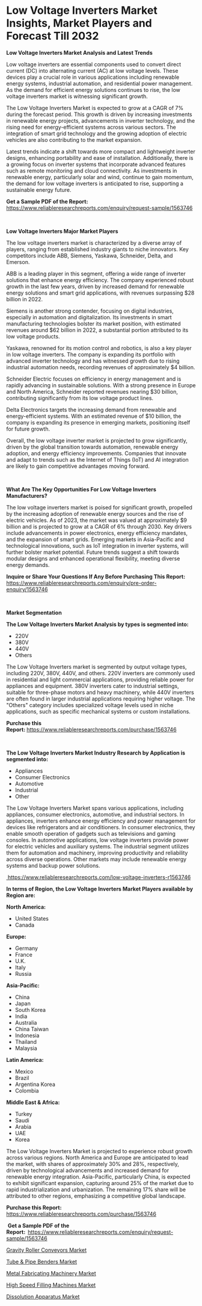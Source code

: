 <p><h1>Low Voltage Inverters Market Insights, Market Players and Forecast Till 2032</h1></p><p><strong>Low Voltage Inverters Market Analysis and Latest Trends</strong></p>
<p><p>Low voltage inverters are essential components used to convert direct current (DC) into alternating current (AC) at low voltage levels. These devices play a crucial role in various applications including renewable energy systems, industrial automation, and residential power management. As the demand for efficient energy solutions continues to rise, the low voltage inverters market is witnessing significant growth.</p><p>The Low Voltage Inverters Market is expected to grow at a CAGR of 7% during the forecast period. This growth is driven by increasing investments in renewable energy projects, advancements in inverter technology, and the rising need for energy-efficient systems across various sectors. The integration of smart grid technology and the growing adoption of electric vehicles are also contributing to the market expansion.</p><p>Latest trends indicate a shift towards more compact and lightweight inverter designs, enhancing portability and ease of installation. Additionally, there is a growing focus on inverter systems that incorporate advanced features such as remote monitoring and cloud connectivity. As investments in renewable energy, particularly solar and wind, continue to gain momentum, the demand for low voltage inverters is anticipated to rise, supporting a sustainable energy future.</p></p>
<p><strong>Get a Sample PDF of the Report:&nbsp;</strong> <a href="https://www.reliableresearchreports.com/enquiry/request-sample/1563746?utm_campaign=102&utm_medium=2&utm_source=Github&utm_content=ia&utm_term=22022025&utm_id=low-voltage-inverters">https://www.reliableresearchreports.com/enquiry/request-sample/1563746</a></p>
<p>&nbsp;</p>
<p><strong>Low Voltage Inverters Major Market Players</strong></p>
<p><p>The low voltage inverters market is characterized by a diverse array of players, ranging from established industry giants to niche innovators. Key competitors include ABB, Siemens, Yaskawa, Schneider, Delta, and Emerson. </p><p>ABB is a leading player in this segment, offering a wide range of inverter solutions that enhance energy efficiency. The company experienced robust growth in the last few years, driven by increased demand for renewable energy solutions and smart grid applications, with revenues surpassing $28 billion in 2022.</p><p>Siemens is another strong contender, focusing on digital industries, especially in automation and digitalization. Its investments in smart manufacturing technologies bolster its market position, with estimated revenues around $62 billion in 2022, a substantial portion attributed to its low voltage products.</p><p>Yaskawa, renowned for its motion control and robotics, is also a key player in low voltage inverters. The company is expanding its portfolio with advanced inverter technology and has witnessed growth due to rising industrial automation needs, recording revenues of approximately $4 billion.</p><p>Schneider Electric focuses on efficiency in energy management and is rapidly advancing in sustainable solutions. With a strong presence in Europe and North America, Schneider reported revenues nearing $30 billion, contributing significantly from its low voltage product lines.</p><p>Delta Electronics targets the increasing demand from renewable and energy-efficient systems. With an estimated revenue of $10 billion, the company is expanding its presence in emerging markets, positioning itself for future growth.</p><p>Overall, the low voltage inverter market is projected to grow significantly, driven by the global transition towards automation, renewable energy adoption, and energy efficiency improvements. Companies that innovate and adapt to trends such as the Internet of Things (IoT) and AI integration are likely to gain competitive advantages moving forward.</p></p>
<p>&nbsp;</p>
<p><strong>What Are The Key Opportunities For Low Voltage Inverters Manufacturers?</strong></p>
<p><p>The low voltage inverters market is poised for significant growth, propelled by the increasing adoption of renewable energy sources and the rise of electric vehicles. As of 2023, the market was valued at approximately $9 billion and is projected to grow at a CAGR of 6% through 2030. Key drivers include advancements in power electronics, energy efficiency mandates, and the expansion of smart grids. Emerging markets in Asia-Pacific and technological innovations, such as IoT integration in inverter systems, will further bolster market potential. Future trends suggest a shift towards modular designs and enhanced operational flexibility, meeting diverse energy demands.</p></p>
<p><strong>Inquire or Share Your Questions If Any Before Purchasing This Report:</strong> <a href="https://www.reliableresearchreports.com/enquiry/pre-order-enquiry/1563746?utm_campaign=102&utm_medium=2&utm_source=Github&utm_content=ia&utm_term=22022025&utm_id=low-voltage-inverters">https://www.reliableresearchreports.com/enquiry/pre-order-enquiry/1563746</a></p>
<p>&nbsp;</p>
<p><strong>Market Segmentation</strong></p>
<p><strong>The Low Voltage Inverters Market Analysis by types is segmented into:</strong></p>
<p><ul><li>220V</li><li>380V</li><li>440V</li><li>Others</li></ul></p>
<p><p>The Low Voltage Inverters market is segmented by output voltage types, including 220V, 380V, 440V, and others. 220V inverters are commonly used in residential and light commercial applications, providing reliable power for appliances and equipment. 380V inverters cater to industrial settings, suitable for three-phase motors and heavy machinery, while 440V inverters are often found in larger industrial applications requiring higher voltage. The "Others" category includes specialized voltage levels used in niche applications, such as specific mechanical systems or custom installations.</p></p>
<p><strong>Purchase this Report:&nbsp;</strong><a href="https://www.reliableresearchreports.com/purchase/1563746?utm_campaign=102&utm_medium=2&utm_source=Github&utm_content=ia&utm_term=22022025&utm_id=low-voltage-inverters">https://www.reliableresearchreports.com/purchase/1563746</a></p>
<p>&nbsp;</p>
<p><strong>The Low Voltage Inverters Market Industry Research by Application is segmented into:</strong></p>
<p><ul><li>Appliances</li><li>Consumer Electronics</li><li>Automotive</li><li>Industrial</li><li>Other</li></ul></p>
<p><p>The Low Voltage Inverters Market spans various applications, including appliances, consumer electronics, automotive, and industrial sectors. In appliances, inverters enhance energy efficiency and power management for devices like refrigerators and air conditioners. In consumer electronics, they enable smooth operation of gadgets such as televisions and gaming consoles. In automotive applications, low voltage inverters provide power for electric vehicles and auxiliary systems. The industrial segment utilizes them for automation and machinery, improving productivity and reliability across diverse operations. Other markets may include renewable energy systems and backup power solutions.</p></p>
<p><a href="https://www.reliableresearchreports.com/low-voltage-inverters-r1563746?utm_campaign=102&utm_medium=2&utm_source=Github&utm_content=ia&utm_term=22022025&utm_id=low-voltage-inverters">&nbsp;https://www.reliableresearchreports.com/low-voltage-inverters-r1563746</a></p>
<p><strong>In terms of Region, the Low Voltage Inverters Market Players available by Region are:</strong></p>
<p>
    <p> <strong> North America: </strong>
        <ul>
            <li>United States</li>
            <li>Canada</li>
        </ul>
        </p> 
    <p> <strong> Europe: </strong>
        <ul>
            <li>Germany</li>
            <li>France</li>
            <li>U.K.</li>
            <li>Italy</li>
            <li>Russia</li>
        </ul>
        </p> 
    <p> <strong> Asia-Pacific: </strong>
        <ul>
            <li>China</li>
            <li>Japan</li>
            <li>South Korea</li>
            <li>India</li>
            <li>Australia</li>
            <li>China Taiwan</li>
            <li>Indonesia</li>
            <li>Thailand</li>
            <li>Malaysia</li>
        </ul>
        </p> 
    <p> <strong> Latin America: </strong>
        <ul>
            <li>Mexico</li>
            <li>Brazil</li>
            <li>Argentina Korea</li>
            <li>Colombia</li>
        </ul>
        </p> 
    <p> <strong> Middle East & Africa: </strong>
        <ul>
            <li>Turkey</li>
            <li>Saudi</li>
            <li>Arabia</li>
            <li>UAE</li>
            <li>Korea</li>
        </ul>
    </p>
    </p>
<p><p>The Low Voltage Inverters Market is projected to experience robust growth across various regions. North America and Europe are anticipated to lead the market, with shares of approximately 30% and 28%, respectively, driven by technological advancements and increased demand for renewable energy integration. Asia-Pacific, particularly China, is expected to exhibit significant expansion, capturing around 25% of the market due to rapid industrialization and urbanization. The remaining 17% share will be attributed to other regions, emphasizing a competitive global landscape.</p></p>
<p><strong>Purchase this Report: </strong><a href="https://www.reliableresearchreports.com/purchase/1563746?utm_campaign=102&utm_medium=2&utm_source=Github&utm_content=ia&utm_term=22022025&utm_id=low-voltage-inverters">https://www.reliableresearchreports.com/purchase/1563746</a></p>
<p>&nbsp;<strong>Get a Sample PDF of the Report:&nbsp;&nbsp;</strong><a href="https://www.reliableresearchreports.com/enquiry/request-sample/1563746?utm_campaign=102&utm_medium=2&utm_source=Github&utm_content=ia&utm_term=22022025&utm_id=low-voltage-inverters">https://www.reliableresearchreports.com/enquiry/request-sample/1563746</a></p>
<p><strong></strong></p>
<p><p><a href="https://github.com/sefathlehki/Market-Research-Report-List-1/blob/main/gravity-roller-conveyors-market.md?utm_campaign=102&utm_medium=2&utm_source=Github&utm_content=ia&utm_term=22022025&utm_id=low-voltage-inverters">Gravity Roller Conveyors Market</a></p><p><a href="https://github.com/simurmarzoa/Market-Research-Report-List-1/blob/main/tube-pipe-benders-market.md?utm_campaign=102&utm_medium=2&utm_source=Github&utm_content=ia&utm_term=22022025&utm_id=low-voltage-inverters">Tube & Pipe Benders Market</a></p><p><a href="https://github.com/gethunsides/Market-Research-Report-List-1/blob/main/metal-fabricating-machinery-market.md?utm_campaign=102&utm_medium=2&utm_source=Github&utm_content=ia&utm_term=22022025&utm_id=low-voltage-inverters">Metal Fabricating Machinery Market</a></p><p><a href="https://github.com/borgomornar/Market-Research-Report-List-1/blob/main/high-speed-filling-machines-market.md?utm_campaign=102&utm_medium=2&utm_source=Github&utm_content=ia&utm_term=22022025&utm_id=low-voltage-inverters">High Speed Filling Machines Market</a></p><p><a href="https://github.com/vengatsabibu/Market-Research-Report-List-1/blob/main/dissolution-apparatus-market.md?utm_campaign=102&utm_medium=2&utm_source=Github&utm_content=ia&utm_term=22022025&utm_id=low-voltage-inverters">Dissolution Apparatus Market</a></p></p>